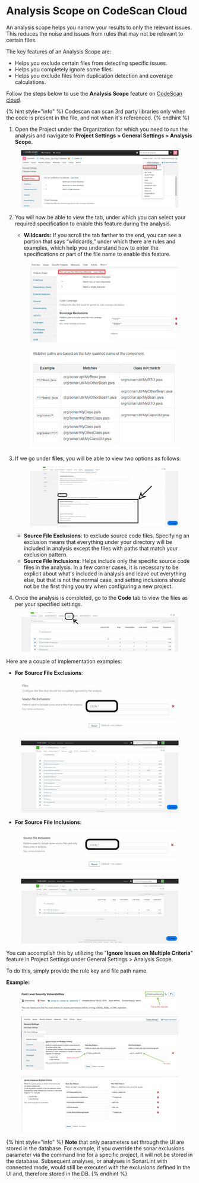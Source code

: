 # Analysis Scope on CodeScan Cloud

An analysis scope helps you narrow your results to only the relevant issues. This reduces the noise and issues from rules that may not be relevant to certain files.

The key features of an Analysis Scope are:

* Helps you exclude certain files from detecting specific issues.
* Helps you completely ignore some files.
* Helps you exclude files from duplication detection and coverage calculations.

Follow the steps below to use the **Analysis Scope** feature on [CodeScan cloud](https://www.codescan.io/products/cloud/).

{% hint style="info" %}
Codescan can scan 3rd party libraries only when the code is present in the file, and not when it's referenced.
{% endhint %}

1. Open the Project under the Organization for which you need to run the analysis and navigate to **Project Settings > General Settings > Analysis Scope**.

<figure><img src="../../../.gitbook/assets/image (416).png" alt=""><figcaption></figcaption></figure>

2.  You will now be able to view the tab, under which you can select your required specification to enable this feature during the analysis.

    * **Wildcards:** If you scroll the tab farther to the end, you can see a portion that says “wildcards,” under which there are rules and examples, which help you understand how to enter the specifications or part of the file name to enable this feature.&#x20;

    <figure><img src="../../../.gitbook/assets/image (417).png" alt=""><figcaption></figcaption></figure>

    <figure><img src="../../../.gitbook/assets/image (418).png" alt=""><figcaption></figcaption></figure>
3.  If we go under **files**, you will be able to view two options as follows:



    <figure><img src="../../../.gitbook/assets/image (421).png" alt=""><figcaption></figcaption></figure>

    * **Source File Exclusions**: to exclude source code files. Specifying an exclusion means that everything under your directory will be included in analysis except the files with paths that match your exclusion pattern.
    * **Source File Inclusions**: Helps include only the specific source code files in the analysis. In a few corner cases, it is necessary to be explicit about what's included in analysis and leave out everything else, but that is not the normal case, and setting inclusions should not be the first thing you try when configuring a new project.
4. Once the analysis is completed, go to the **Code** tab to view the files as per your specified settings.

<figure><img src="../../../.gitbook/assets/image (422).png" alt=""><figcaption></figcaption></figure>

Here are a couple of implementation examples:

* **For Source File Exclusions**:

<figure><img src="../../../.gitbook/assets/image (423).png" alt=""><figcaption></figcaption></figure>

<figure><img src="../../../.gitbook/assets/image (424).png" alt=""><figcaption></figcaption></figure>

* **For Source File Inclusions**:

<figure><img src="../../../.gitbook/assets/image (425).png" alt=""><figcaption></figcaption></figure>

<figure><img src="../../../.gitbook/assets/image (426).png" alt=""><figcaption></figcaption></figure>

You can accomplish this by utilizing the "**Ignore Issues on Multiple Criteria**" feature in Project Settings under General Settings > Analysis Scope.

To do this, simply provide the rule key and file path name.

**Example:**

<figure><img src="../../../.gitbook/assets/image (1) (1) (1) (1) (1) (1) (1) (1) (1) (1) (1) (1) (1) (1) (1) (1) (1) (1) (1) (1) (1).png" alt=""><figcaption></figcaption></figure>

<figure><img src="../../../.gitbook/assets/image (1) (1) (1) (1) (1) (1) (1) (1) (1) (1) (1) (1) (1) (1) (1) (1) (1) (1) (1) (1) (1) (1).png" alt=""><figcaption></figcaption></figure>

<figure><img src="../../../.gitbook/assets/image (2) (1) (1) (1) (1) (1) (1) (1) (1) (1).png" alt=""><figcaption></figcaption></figure>



{% hint style="info" %}
**Note** that only parameters set through the UI are stored in the database. For example, if you override the sonar.exclusions parameter via the command line for a specific project, it will not be stored in the database. Subsequent analyses, or analyses in SonarLint with connected mode, would still be executed with the exclusions defined in the UI and, therefore stored in the DB.
{% endhint %}
